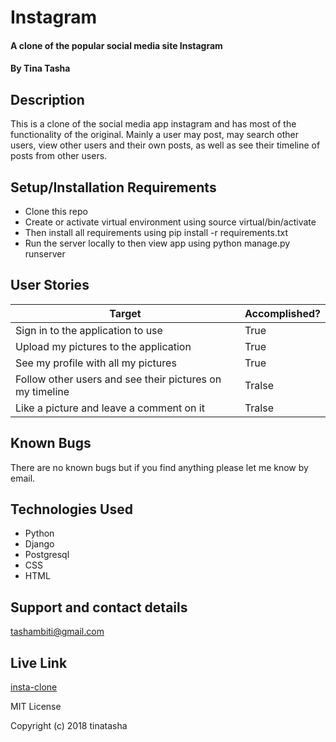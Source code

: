 # Instagram

#### A clone of the popular social media site Instagram
#### By **Tina Tasha**

## Description
This is a clone of the social media app instagram and has most of the functionality of the original. Mainly a user may post, may search other users, view other users and their own posts, as well as see their timeline of posts from other users.

## Setup/Installation Requirements
* Clone this repo
* Create or activate virtual environment using source virtual/bin/activate
* Then install all requirements using pip install -r requirements.txt
* Run the server locally to then view app using python manage.py runserver

## User Stories 

| Target | Accomplished? |
| --- | --- |
| Sign in to the application to use | True |
| Upload my pictures to the application | True |
| See my profile with all my pictures | True |
| Follow other users and see their pictures on my timeline | Tralse |
| Like a picture and leave a comment on it | Tralse |

## Known Bugs
There are no known bugs but if you find anything please let me know by email.

## Technologies Used
* Python
* Django
* Postgresql
* CSS
* HTML

## Support and contact details
tashambiti@gmail.com 

## Live Link
[insta-clone](https://insta333.herokuapp.com/)


MIT License

Copyright (c) 2018 tinatasha

